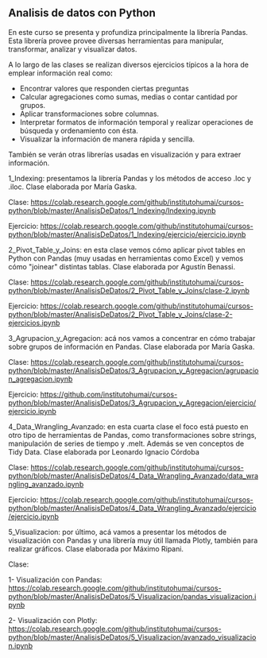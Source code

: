 ## Analisis de datos con Python

En este curso se presenta y profundiza principalmente la librería Pandas. Esta librería provee provee diversas herramientas para manipular, transformar, analizar y visualizar datos.

A lo largo de las clases se realizan diversos ejercicios típicos a la hora de emplear información real como:
- Encontrar valores que responden ciertas preguntas
- Calcular agregaciones como sumas, medias o contar cantidad por grupos.
- Aplicar transformaciones sobre columnas.
- Interpretar formatos de información temporal y realizar operaciones de búsqueda y ordenamiento con ésta.
- Visualizar la información de manera rápida y sencilla.

También se verán otras librerías usadas en visualización y para extraer información.


1_Indexing: presentamos la librería Pandas y los métodos de acceso .loc y .iloc. Clase elaborada por María Gaska.

Clase: https://colab.research.google.com/github/institutohumai/cursos-python/blob/master/AnalisisDeDatos/1_Indexing/Indexing.ipynb

Ejercicio: https://colab.research.google.com/github/institutohumai/cursos-python/blob/master/AnalisisDeDatos/1_Indexing/ejercicio/ejercicio.ipynb

2_Pivot_Table_y_Joins: en esta clase vemos cómo aplicar pivot tables en Python con Pandas (muy usadas en herramientas como Excel) y vemos cómo "joinear" distintas tablas. Clase elaborada por Agustín Benassi.

Clase: https://colab.research.google.com/github/institutohumai/cursos-python/blob/master/AnalisisDeDatos/2_Pivot_Table_y_Joins/clase-2.ipynb

Ejercicio: https://colab.research.google.com/github/institutohumai/cursos-python/blob/master/AnalisisDeDatos/2_Pivot_Table_y_Joins/clase-2-ejercicios.ipynb

3_Agrupacion_y_Agregacion: acá nos vamos a concentrar en cómo trabajar sobre grupos de información en Pandas. Clase elaborada por María Gaska.

Clase: https://colab.research.google.com/github/institutohumai/cursos-python/blob/master/AnalisisDeDatos/3_Agrupacion_y_Agregacion/agrupacion_agregacion.ipynb

Ejercicio: https://github.com/institutohumai/cursos-python/blob/master/AnalisisDeDatos/3_Agrupacion_y_Agregacion/ejercicio/ejercicio.ipynb

4_Data_Wrangling_Avanzado: en esta cuarta clase el foco está puesto en otro tipo de herramientas de Pandas, como transformaciones sobre strings, manipulación de series de tiempo y .melt. Además se ven conceptos de Tidy Data. Clase elaborada por Leonardo Ignacio Córdoba

Clase: https://colab.research.google.com/github/institutohumai/cursos-python/blob/master/AnalisisDeDatos/4_Data_Wrangling_Avanzado/data_wrangling_avanzado.ipynb

Ejercicio: https://colab.research.google.com/github/institutohumai/cursos-python/blob/master/AnalisisDeDatos/4_Data_Wrangling_Avanzado/ejercicio/ejercicio.ipynb

5_Visualizacion: por último, acá vamos a presentar los métodos de visualización con Pandas y una librería muy útil llamada Plotly, también para realizar gráficos. Clase elaborada por Máximo Ripani.

Clase: 

1- Visualización con Pandas: https://colab.research.google.com/github/institutohumai/cursos-python/blob/master/AnalisisDeDatos/5_Visualizacion/pandas_visualizacion.ipynb

2- Visualización con Plotly: https://colab.research.google.com/github/institutohumai/cursos-python/blob/master/AnalisisDeDatos/5_Visualizacion/avanzado_visualizacion.ipynb


